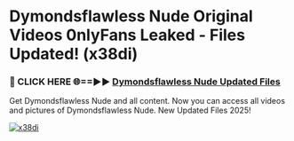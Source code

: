 # Dymondsflawless Nude Original Videos 0nlyFans Leaked - Files Updated! (x38di)

<h3>🔴 CLICK HERE 🌐==►► <a href="https://tinyurl.com/y5r63du9" rel="nofollow">Dymondsflawless Nude Updated Files</a></h3>

Get Dymondsflawless Nude and all content. Now you can access all videos and pictures of Dymondsflawless Nude. New Updated Files 2025!

[![x38di](https://i.imgur.com/UVo9nyh.gif)](https://tinyurl.com/y5r63du9)